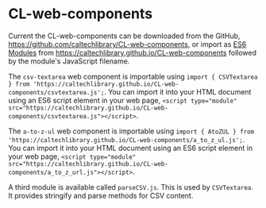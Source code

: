 
# CL-web-components

Current the CL-web-components can be downloaded from the GitHub, <https://github.com/caltechlibrary/CL-web-components>, or import as [ES6 Modules]() from <https://caltechlibrary.github.io/CL-web-components> followed by the module's JavaScript filename.

The `csv-textarea` web component is importable using `import { CSVTextarea } from 'https://caltechlibrary.github.io/CL-web-components/csvtextarea.js';`. You can import it into your HTML document using an ES6 script element in your web page, `<script type="module" src="https://caltechlibrary.github.io/CL-web-components/csvtextarea.js"></script>`.

The `a-to-z-ul` web component is importable using `import { AtoZUL } from 'https://caltechlibrary.github.io/CL-web-components/a_to_z_ul.js';`. You can import it into your HTML document using an ES6 script element in your web page, `<script type="module" src="https://caltechlibrary.github.io/CL-web-components/a_to_z_url.js"></script>`.

A third module is available called `parseCSV.js`. This is used by `CSVTextarea`. It provides stringify and parse methods for CSV content.
 